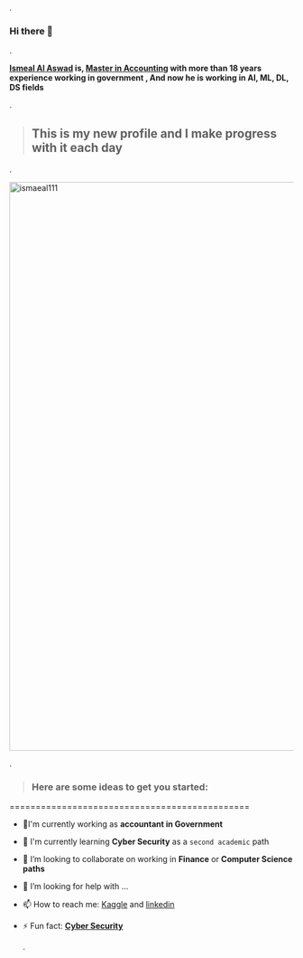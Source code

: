 .

### Hi there 👋

.

**[Ismeal Al Aswad]() is, [Master in Accounting](https://github.com/IsmealAlAswad/Accounting-Certifications) with more than 18 years experience working in government  , And now he is working in AI, ML, DL, DS fields**

.

> ## This is my new profile and I make progress with it each day

. 

<img width="1006" alt="ismaeal111" src="https://github.com/IsmealAlAswad/Accounting-Certifications/assets/146756819/cc190ca4-f574-4a4b-b8e8-b76ac8ad8741">

.


> ### Here are some ideas to get you started:

==============================================


- 🔭I'm currently working as **accountant in Government**

  
- 🌱 I'm currently learning **Cyber Security** as a `second academic` path
  
- 👯 I’m looking to collaborate on working in **Finance** or **Computer Science paths**
- 🤔 I’m looking for help with ...
- 📫 How to reach me: [Kaggle](https://www.kaggle.com/ismealalaswad) and [linkedin](https://www.linkedin.com/in/ismeal-ahmad-al-aswad-314037294/)
- ⚡ Fun fact:  **[Cyber Security](https://edugate.aau.edu.jo/faces/ui/pages/student/index.xhtml)**



  .





